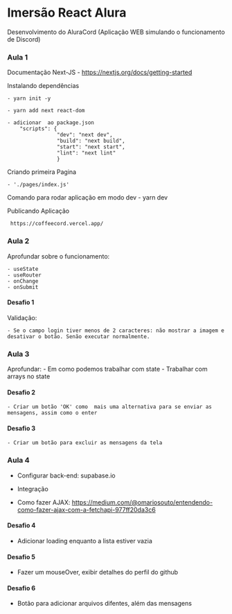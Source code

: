 # Imersão React Alura

Desenvolvimento do AluraCord
    (Aplicação WEB simulando o funcionamento de Discord)
### Aula 1
Documentação Next-JS
    - https://nextjs.org/docs/getting-started

Instalando dependências 

    - yarn init -y

    - yarn add next react-dom

    - adicionar  ao package.json 
        "scripts": {
                    "dev": "next dev",
                    "build": "next build",
                    "start": "next start",
                    "lint": "next lint"
                    }

Criando primeira Pagina

    - './pages/index.js'

Comando para rodar aplicação em modo dev
    - yarn dev


Publicando Aplicação 

     https://coffeecord.vercel.app/

### Aula 2

Aprofundar sobre o funcionamento: 

    - useState 
    - useRouter
    - onChange
    - onSubmit

#### Desafio 1
Validação: 

    - Se o campo login tiver menos de 2 caracteres: não mostrar a imagem e desativar o botão. Senão executar normalmente.


### Aula 3

Aprofundar: 
    - Em como podemos trabalhar com state
    - Trabalhar com arrays no state

#### Desafio 2 
    - Criar um botão 'OK' como  mais uma alternativa para se enviar as mensagens, assim como o enter 

#### Desafio 3 
    - Criar um botão para excluir as mensagens da tela 

### Aula 4

- Configurar back-end: supabase.io

- Integração 

- Como fazer AJAX: https://medium.com/@omariosouto/entendendo-como-fazer-ajax-com-a-fetchapi-977ff20da3c6


#### Desafio 4

- Adicionar loading enquanto a lista estiver vazia 

#### Desafio 5 

- Fazer um mouseOver, exibir detalhes do perfil do github

#### Desafio 6

- Botão para adicionar arquivos difentes, além das mensagens 